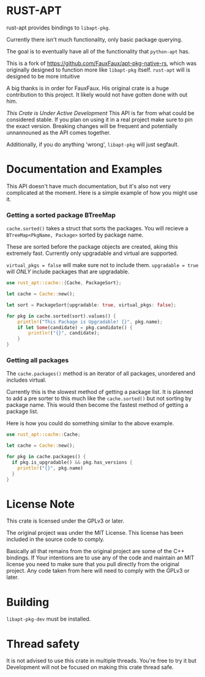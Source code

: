 # RUST-APT

rust-apt provides bindings to `libapt-pkg`.

Currently there isn't much functionality, only basic package querying.

The goal is to eventually have all of the functionality that `python-apt` has.

This is a fork of https://github.com/FauxFaux/apt-pkg-native-rs, which was originally designed
to function more like `libapt-pkg` itself. `rust-apt` will is designed to be more intuitive

A big thanks is in order for FauxFaux. His original crate is a huge contribution to this project.
It likely would not have gotten done with out him.

*This Crate is Under Active Development*
This API is far from what could be considered stable.
If you plan on using it in a real project make sure to pin the exact version.
Breaking changes will be frequent and potentially unnannouned as the API comes together.

Additionally, if you do anything 'wrong', `libapt-pkg` will just segfault.

# Documentation and Examples

This API doesn't have much documentation, but it's also not very complicated at the moment.
Here is a simple example of how you might use it.

### Getting a sorted package BTreeMap
`cache.sorted()` takes a struct that sorts the packages.
You will recieve a `BTreeMap<PkgName, Package>` sorted by package name.

These are sorted before the package objects are created, aking this extremely fast.
Currently only upgradable and virtual are supported.

`virtual_pkgs = false` will make sure not to include them.
`upgradable = true` will *ONLY* include packages that are upgradable.

```rust
use rust_apt::cache::{Cache, PackageSort};

let cache = Cache::new();

let sort = PackageSort{upgradable: true, virtual_pkgs: false};

for pkg in cache.sorted(sort).values() {
	println!("This Package is Upgradable! {}", pkg.name);
	if let Some(candidate) = pkg.candidate() {
		println!("{}", candidate);
	}
}
```

### Getting all packages
The `cache.packages()` method is an iterator of all packages, unordered and includes virtual.

Currently this is the slowest method of getting a package list.
It is planned to add a pre sorter to this much like the `cache.sorted()` but not sorting by package name.
This would then become the fastest method of getting a package list.

Here is how you could do something similar to the above example.

```rust
use rust_apt::cache::Cache;

let cache = Cache::new();

for pkg in cache.packages() {
  if pkg.is_upgradable() && pkg.has_versions {
    println!("{}", pkg.name)
  }
}
```

# License Note

This crate is licensed under the GPLv3 or later.

The original project was under the MIT License.
This license has been included in the source code to comply.

Basically all that remains from the original project are some of the C++ bindings. If
Your intentions are to use any of the code and maintain an MIT license you need to make
sure that you pull directly from the original project. Any code taken from here will need
to comply with the GPLv3 or later.

# Building

`libapt-pkg-dev` must be installed.

# Thread safety

It is not advised to use this crate in multiple threads. You're free to try it
but Development will not be focused on making this crate thread safe.
